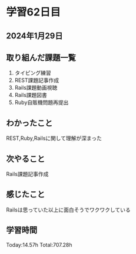 # 学習62日目
## 2024年1月29日
## 取り組んだ課題一覧
1. タイピング練習
2. REST課題記事作成
3. Rails課題動画視聴
5. Rails課題図書
6. Ruby自販機問題再提出
## わかったこと
REST,Ruby,Railsに関して理解が深まった
## 次やること
Rails課題記事作成
## 感じたこと
Railsは思っていた以上に面白そうでワクワクしている
## 学習時間
 Today:14.57h
 Total:707.28h
